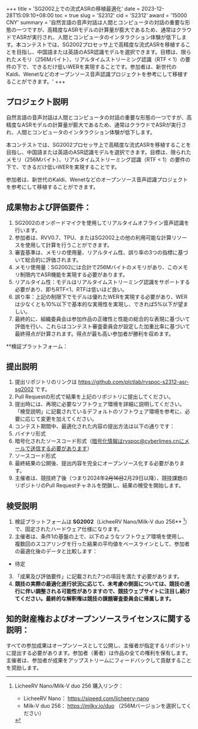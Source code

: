 +++
title = 'SG2002上での流式ASRの移植最適化'
date = 2023-12-28T15:09:10+08:00
toc = true
slug = 'S2312'
cid = 'S2312'
award = '15000 CNY'
summary = '自然言語の音声対話は人間とコンピュータの対話の重要な形態の一つですが、高精度なASRモデルの計算量が膨大であるため、通常はクラウドでASRが実行され、人間とコンピュータのインタラクション体験が低下します。本コンテストでは、SG2002プロセッサ上で高精度な流式ASRを移植することを目指し、中国語または英語のASR認識モデルを選択できます。目標は、限られたメモリ（256Mバイト）、リアルタイムストリーミング認識（RTF < 1）の要件の下で、できるだけ低いWERを実現することです。参加者は、新世代のKaldi、Wenetなどのオープンソース音声認識プロジェクトを参考にして移植することができます。'
+++

## プロジェクト説明

自然言語の音声対話は人間とコンピュータの対話の重要な形態の一つですが、高精度なASRモデルの計算量が膨大であるため、通常はクラウドでASRが実行され、人間とコンピュータのインタラクション体験が低下します。

本コンテストでは、SG2002プロセッサ上で高精度な流式ASRを移植することを目指し、中国語または英語のASR認識モデルを選択できます。目標は、限られたメモリ（256Mバイト）、リアルタイムストリーミング認識（RTF < 1）の要件の下で、できるだけ低いWERを実現することです。

参加者は、新世代のKaldi、Wenetなどのオープンソース音声認識プロジェクトを参考にして移植することができます。

## 成果物および評価要件：

1. SG2002のオンボードマイクを使用してリアルタイムオフライン音声認識を行います。
2. 参加者は、RVV0.7、TPU、またはSG2002上の他の利用可能な計算リソースを使用して計算を行うことができます。
3. 審査基準は、メモリの使用量、リアルタイム性、誤り率の3つの指標に基づいて総合的に評価されます。
4. メモリ使用量：SG2002には合計で256Mバイトのメモリがあり、このメモリ制限内でASR機能を実現する必要があります。
5. リアルタイム性：モデルはリアルタイムストリーミング認識をサポートする必要があり、即ちRTF<1、RTFは低いほど良い。
6. 誤り率：上記の制限下でモデルは優れたWERを実現する必要があり、WERは少なくとも10%以下で基本的な実用性を実現し、できれば5%以下が望ましい。
7. 最終的に、組織委員会は参加作品の正確性と性能の総合的な表現に基づいて評価を行い、これらはコンテスト審査委員会が設定した加重比率に基づいて最終得点が計算されます。得点が最も高い参加者が勝利を収めます。

**検証プラットフォーム：

## 提出説明
 
1. 提出リポジトリのリンクは https://github.com/plctlab/rvspoc-s2312-asr-sg2002 です。
2. Pull Requestの形式で結果を上記のリポジトリに提出してください。
3. 提出時には、再現に必要なソフトウェア環境を詳細に説明してください。「検受説明」に記載されているデフォルトのソフトウェア環境を参考に、必要に応じて変更を加えてください。
4. コンテスト期間中、最適化された内容の提出方法は以下の通りです：
  1. バイナリ形式
  2. 暗号化されたソースコード形式（暗号化情報はrvspoc@cyberlimes.cnにメールで送信する必要があります）
  3. ソースコード形式
5. 最終結果の公開後、提出内容を完全にオープンソース化する必要があります。
6. 主催者は、競技終了後（つまり2024年~~2月16日~~2月29日以降）、競技課題のリポジトリのPull Requestチャネルを閉鎖し、結果の検受を開始します。

## 検受説明

1. 検証プラットフォームは **SG2002**（LicheeRV Nano/Milk-V duo 256** [^1]）で、固定されたハードウェア仕様になります。
2. 主催者は、条件1の基盤の上で、以下のようなソフトウェア環境を使用し、複数回のスコアリングを行った結果の平均値をベースラインとして、参加者の最適化後のデータと比較します：
  - 待定
3. 「成果及び評価要件」に記載された7つの項目を満たす必要があります。
4. **競技の実際の最適化進行状況に応じて、未考慮の側面については、競技の進行に伴い調整される可能性がありますので、競技ウェブサイトに注目し続けてください。最終的な解釈権は競技の課題審査委員会に帰属します。**

## 知的財産権およびオープンソースライセンスに関する説明：

すべての参加成果はオープンソースとして公開し、主催者が指定するリポジトリに提出する必要があります。参加者（著者）は作品の全ての権利を保有します。主催者は、参加者が成果をアップストリームにフィードバックして貢献することを奨励します。


[^1]: LicheeRV Nano/Milk-V duo 256 購入リンク：
      - LicheeRV Nano： https://sipeed.com/licheerv-nano
      - Milk-V duo 256： https://milkv.io/duo （256Mバージョンを選択してください）
